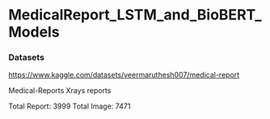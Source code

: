 # MedicalReport_LSTM_and_BioBERT_Models



### Datasets

https://www.kaggle.com/datasets/veermaruthesh007/medical-report

Medical-Reports
  Xrays
  reports

Total Report: 3999
Total Image: 7471

